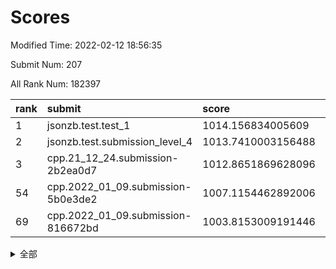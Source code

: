 # Scores

Modified Time: 2022-02-12 18:56:35

Submit Num: 207

All Rank Num: 182397

| rank |               submit               |       score        |       sigma        | pk_num |
| :--- | :--------------------------------- | :----------------- | :----------------- | :----- |
| 1    | jsonzb.test.test_1                 | 1014.156834005609  | 0.8468376332757012 | 3525   |
| 2    | jsonzb.test.submission_level_4     | 1013.7410003156488 | 0.7774379492411717 | 3523   |
| 3    | cpp.21_12_24.submission-2b2ea0d7   | 1012.8651869628096 | 0.79640472940888   | 3523   |
| 54   | cpp.2022_01_09.submission-5b0e3de2 | 1007.1154462892006 | 0.7328927868568248 | 3520   |
| 69   | cpp.2022_01_09.submission-816672bd | 1003.8153009191446 | 0.7146128022806758 | 3526   |


<details>
<summary>全部</summary>

| rank |                 submit                 |       score        |       sigma        | pk_num |
| :--- | :------------------------------------- | :----------------- | :----------------- | :----- |
| 1    | jsonzb.test.test_1                     | 1014.156834005609  | 0.8468376332757012 | 3525   |
| 2    | jsonzb.test.submission_level_4         | 1013.7410003156488 | 0.7774379492411717 | 3523   |
| 3    | cpp.21_12_24.submission-2b2ea0d7       | 1012.8651869628096 | 0.79640472940888   | 3523   |
| 4    | gobigger.level_3.submission_level_3_7  | 1011.6643707726984 | 0.7691527397659275 | 3531   |
| 5    | gobigger.level_3.submission_level_3_1  | 1011.4038250583467 | 0.7667223315658723 | 3525   |
| 6    | gobigger.level_3.submission_level_3_46 | 1011.0867303828456 | 0.7867929946863523 | 3526   |
| 7    | gobigger.level_3.submission_level_3_13 | 1011.0488160185913 | 0.7972226502491033 | 3520   |
| 8    | gobigger.level_3.submission_level_3_21 | 1010.9530541117557 | 0.7382871488454734 | 3517   |
| 9    | gobigger.level_3.submission_level_3_10 | 1010.8505410861183 | 0.764327883724269  | 3528   |
| 10   | gobigger.level_3.submission_level_3_2  | 1010.8371834782338 | 0.766309190382074  | 3516   |
| 11   | gobigger.level_3.submission_level_3_38 | 1010.7830398598492 | 0.752047270479512  | 3524   |
| 12   | gobigger.level_3.submission_level_3_41 | 1010.7288653255013 | 0.762351851391653  | 3522   |
| 13   | gobigger.level_3.submission_level_3_16 | 1010.6915234404711 | 0.7583968163057774 | 3520   |
| 14   | gobigger.level_3.submission_level_3_40 | 1010.6132737175974 | 0.7705526013522629 | 3525   |
| 15   | gobigger.level_3.submission_level_3_11 | 1010.5937932944844 | 0.7795311547185771 | 3523   |
| 16   | gobigger.level_3.submission_level_3_37 | 1010.2993662067206 | 0.7788937036102639 | 3530   |
| 17   | gobigger.level_3.submission_level_3_49 | 1010.2576221640488 | 0.7564986361865872 | 3526   |
| 18   | gobigger.level_3.submission_level_3_26 | 1010.2211473917772 | 0.7450241993449234 | 3525   |
| 19   | gobigger.level_3.submission_level_3_28 | 1010.2114980388418 | 0.7501688615193497 | 3528   |
| 20   | gobigger.level_3.submission_level_3_14 | 1010.118338975213  | 0.7620912682955598 | 3529   |
| 21   | gobigger.level_3.submission_level_3_32 | 1009.9698178766578 | 0.7797736669432628 | 3528   |
| 22   | gobigger.level_3.submission_level_3_3  | 1009.9390174550033 | 0.7557549221556414 | 3523   |
| 23   | gobigger.level_3.submission_level_3_36 | 1009.9341262730326 | 0.751253402203262  | 3525   |
| 24   | gobigger.level_3.submission_level_3_42 | 1009.9103190708249 | 0.7703778467692449 | 3525   |
| 25   | gobigger.level_3.submission_level_3_39 | 1009.8983512409483 | 0.7734203622039572 | 3523   |
| 26   | gobigger.level_3.submission_level_3_35 | 1009.8506815284352 | 0.7779500446065476 | 3526   |
| 27   | gobigger.level_3.submission_level_3_5  | 1009.7904825904561 | 0.7671749428326969 | 3523   |
| 28   | gobigger.level_3.submission_level_3_23 | 1009.784142805895  | 0.7596725307330485 | 3520   |
| 29   | gobigger.level_3.submission_level_3_48 | 1009.766369331616  | 0.7462598196035397 | 3522   |
| 30   | gobigger.level_3.submission_level_3_34 | 1009.7551482418793 | 0.7650084833185756 | 3527   |
| 31   | gobigger.level_3.submission_level_3_24 | 1009.7322189905691 | 0.7625109712663027 | 3523   |
| 32   | gobigger.level_3.submission_level_3_33 | 1009.6992762618463 | 0.7465751632265848 | 3518   |
| 33   | gobigger.level_3.submission_level_3_9  | 1009.650194160616  | 0.7707816937714305 | 3526   |
| 34   | gobigger.level_3.submission_level_3_27 | 1009.6428083433478 | 0.7473549691202718 | 3526   |
| 35   | gobigger.level_3.submission_level_3_30 | 1009.5828356444356 | 0.7477511487184708 | 3519   |
| 36   | gobigger.level_3.submission_level_3_12 | 1009.5226363280528 | 0.749297537077972  | 3521   |
| 37   | gobigger.level_3.submission_level_3_44 | 1009.5220725786984 | 0.7480238981221572 | 3525   |
| 38   | gobigger.level_3.submission_level_3_31 | 1009.5088633071554 | 0.741318841087474  | 3529   |
| 39   | gobigger.level_3.submission_level_3_17 | 1009.4154131671922 | 0.7444594642801825 | 3523   |
| 40   | gobigger.level_3.submission_level_3_45 | 1009.3654351249247 | 0.7493172601793608 | 3526   |
| 41   | gobigger.level_3.submission_level_3_22 | 1009.3456763660784 | 0.7345717206657442 | 3523   |
| 42   | gobigger.level_3.submission_level_3_29 | 1009.3391082997686 | 0.7589971864020979 | 3521   |
| 43   | gobigger.level_3.submission_level_3_18 | 1009.3390274439589 | 0.7493210113604626 | 3525   |
| 44   | gobigger.level_3.submission_level_3_6  | 1009.2189192035041 | 0.7566740627524415 | 3528   |
| 45   | gobigger.level_3.submission_level_3_47 | 1009.2156228410001 | 0.7688582658387323 | 3525   |
| 46   | gobigger.level_3.submission_level_3_8  | 1009.2112289205041 | 0.7513711779675729 | 3526   |
| 47   | gobigger.level_3.submission_level_3_20 | 1009.1814564247835 | 0.7491189477519089 | 3527   |
| 48   | gobigger.level_3.submission_level_3_15 | 1009.120290031321  | 0.7474381163646402 | 3523   |
| 49   | gobigger.level_3.submission_level_3_25 | 1009.1066993757529 | 0.735154265069292  | 3529   |
| 50   | gobigger.level_3.submission_level_3_19 | 1009.0934058728512 | 0.7375561345860527 | 3526   |
| 51   | gobigger.level_3.submission_level_3_0  | 1008.8769519574208 | 0.7550253340768271 | 3525   |
| 52   | gobigger.level_3.submission_level_3_43 | 1008.8726250977643 | 0.7355933212016896 | 3522   |
| 53   | gobigger.level_3.submission_level_3_4  | 1008.6945388420381 | 0.7283474309487041 | 3526   |
| 54   | cpp.2022_01_09.submission-5b0e3de2     | 1007.1154462892006 | 0.7328927868568248 | 3520   |
| 55   | gobigger.level_1.submission_level_1_43 | 1005.1066591540343 | 0.7170248451589025 | 3521   |
| 56   | gobigger.level_1.submission_level_1_3  | 1004.9893280086148 | 0.7168944206136815 | 3525   |
| 57   | gobigger.level_1.submission_level_1_36 | 1004.903666702773  | 0.7242849640716162 | 3526   |
| 58   | gobigger.level_1.submission_level_1_45 | 1004.4597286072242 | 0.721486313855835  | 3519   |
| 59   | gobigger.level_1.submission_level_1_47 | 1004.4344343005904 | 0.7316108237927808 | 3524   |
| 60   | gobigger.level_1.submission_level_1_6  | 1004.4109192456895 | 0.710029966452257  | 3527   |
| 61   | gobigger.level_1.submission_level_1_44 | 1004.2581951550136 | 0.7178130290850906 | 3524   |
| 62   | gobigger.level_1.submission_level_1_25 | 1004.1926058115714 | 0.7170329150447098 | 3528   |
| 63   | gobigger.level_1.submission_level_1_28 | 1004.1258590017226 | 0.7181349077005624 | 3528   |
| 64   | gobigger.level_1.submission_level_1_9  | 1004.0959340854417 | 0.7185305472773789 | 3524   |
| 65   | gobigger.level_1.submission_level_1_39 | 1004.0787063106291 | 0.7148129115289483 | 3521   |
| 66   | gobigger.level_1.submission_level_1_37 | 1004.0465977106859 | 0.7097572551179058 | 3520   |
| 67   | gobigger.level_1.submission_level_1_21 | 1003.9801185548413 | 0.7214864487744184 | 3525   |
| 68   | gobigger.level_1.submission_level_1_30 | 1003.8523736394072 | 0.7279446974488093 | 3526   |
| 69   | cpp.2022_01_09.submission-816672bd     | 1003.8153009191446 | 0.7146128022806758 | 3526   |
| 70   | gobigger.level_1.submission_level_1_15 | 1003.8040308513741 | 0.7111526878726301 | 3529   |
| 71   | gobigger.level_1.submission_level_1_27 | 1003.8027691003908 | 0.7087618093862762 | 3526   |
| 72   | gobigger.level_1.submission_level_1_49 | 1003.726989282499  | 0.7077429845077778 | 3521   |
| 73   | gobigger.level_1.submission_level_1_24 | 1003.7058004341282 | 0.7120511756588357 | 3527   |
| 74   | gobigger.level_1.submission_level_1_5  | 1003.6060375182108 | 0.7169253816387435 | 3527   |
| 75   | gobigger.level_1.submission_level_1_16 | 1003.573345339221  | 0.7220371285872391 | 3524   |
| 76   | gobigger.level_1.submission_level_1_11 | 1003.5159498529878 | 0.7139777503559448 | 3524   |
| 77   | gobigger.level_1.submission_level_1_32 | 1003.3412409249983 | 0.7262070324020065 | 3526   |
| 78   | gobigger.level_1.submission_level_1_33 | 1003.3385966767291 | 0.7265717061140378 | 3525   |
| 79   | gobigger.level_1.submission_level_1_41 | 1003.3259012274203 | 0.7228867740950445 | 3526   |
| 80   | gobigger.level_1.submission_level_1_40 | 1003.2680293294172 | 0.7228928065901777 | 3526   |
| 81   | gobigger.level_1.submission_level_1_0  | 1003.2518381719058 | 0.7142595319924043 | 3523   |
| 82   | gobigger.level_1.submission_level_1_31 | 1003.239236818759  | 0.7186946408994515 | 3521   |
| 83   | gobigger.level_1.submission_level_1_18 | 1003.182260959192  | 0.7010085288412071 | 3522   |
| 84   | gobigger.level_1.submission_level_1_34 | 1003.1293838471477 | 0.7071561726847618 | 3531   |
| 85   | gobigger.level_1.submission_level_1_42 | 1003.0997841699698 | 0.711190393958693  | 3523   |
| 86   | gobigger.level_1.submission_level_1_20 | 1003.0224013092662 | 0.7126923227661414 | 3524   |
| 87   | gobigger.level_1.submission_level_1_23 | 1003.0138028558503 | 0.7166071581012013 | 3519   |
| 88   | gobigger.level_1.submission_level_1_22 | 1003.013554479352  | 0.7150665358061729 | 3525   |
| 89   | gobigger.level_1.submission_level_1_26 | 1002.9084894139496 | 0.720516527135859  | 3523   |
| 90   | gobigger.level_1.submission_level_1_10 | 1002.8815635075505 | 0.7222099896793647 | 3528   |
| 91   | gobigger.level_1.submission_level_1_14 | 1002.8194129414283 | 0.724897022791577  | 3525   |
| 92   | gobigger.level_1.submission_level_1_7  | 1002.6780712806723 | 0.7200313873909912 | 3528   |
| 93   | gobigger.level_1.submission_level_1_19 | 1002.5909661703912 | 0.7074961513731661 | 3522   |
| 94   | gobigger.level_1.submission_level_1_17 | 1002.562148365592  | 0.7052519371183409 | 3525   |
| 95   | gobigger.level_1.submission_level_1_8  | 1002.5388568283227 | 0.7128403551985323 | 3530   |
| 96   | gobigger.level_1.submission_level_1_12 | 1002.5026239439868 | 0.7196647173431594 | 3529   |
| 97   | gobigger.level_1.submission_level_1_29 | 1002.4826580589395 | 0.7059027753097721 | 3522   |
| 98   | gobigger.level_1.submission_level_1_38 | 1002.45661823754   | 0.7186352960516753 | 3525   |
| 99   | gobigger.level_1.submission_level_1_48 | 1002.4337833959731 | 0.7233361170341631 | 3526   |
| 100  | gobigger.level_1.submission_level_1_13 | 1002.409584771388  | 0.7162752218086115 | 3527   |
| 101  | gobigger.level_1.submission_level_1_35 | 1002.3353952308888 | 0.7136524248099307 | 3523   |
| 102  | gobigger.level_1.submission_level_1_1  | 1002.0879547771915 | 0.7208919602052799 | 3526   |
| 103  | gobigger.level_1.submission_level_1_4  | 1001.9659206452645 | 0.7057157143720912 | 3524   |
| 104  | gobigger.level_1.submission_level_1_46 | 1001.9531392136893 | 0.7056985168235446 | 3529   |
| 105  | gobigger.level_1.submission_level_1_2  | 1001.6120350530329 | 0.7071222953005436 | 3525   |
| 106  | gobigger.random.submission_random_0    | 997.2172987313032  | 0.7093606196584439 | 3524   |
| 107  | gobigger.random.submission_random_45   | 996.9290019657142  | 0.7063880760032472 | 3528   |
| 108  | gobigger.random.submission_random_43   | 996.8541427012569  | 0.7092028977438959 | 3524   |
| 109  | gobigger.random.submission_random_16   | 996.8032114471318  | 0.7013848987627306 | 3524   |
| 110  | gobigger.random.submission_random_38   | 996.7480457264596  | 0.7037290036685261 | 3529   |
| 111  | gobigger.random.submission_random_6    | 996.7285580282305  | 0.7033497958224055 | 3527   |
| 112  | gobigger.random.submission_random_21   | 996.6846780955541  | 0.7093554557236271 | 3528   |
| 113  | gobigger.random.submission_random_13   | 996.5864078037937  | 0.7012326539155841 | 3526   |
| 114  | gobigger.random.submission_random_30   | 996.5678010685043  | 0.7085706745391932 | 3523   |
| 115  | gobigger.random.submission_random_2    | 996.5504268419927  | 0.7169806137632818 | 3523   |
| 116  | gobigger.random.submission_random_7    | 996.5383581693604  | 0.7086679739091386 | 3528   |
| 117  | gobigger.random.submission_random_44   | 996.4911990277507  | 0.709027217434431  | 3516   |
| 118  | gobigger.random.submission_random_3    | 996.4893506350988  | 0.7024668935426746 | 3529   |
| 119  | gobigger.random.submission_random_24   | 996.4303196347828  | 0.7119274461808206 | 3522   |
| 120  | gobigger.random.submission_random_48   | 996.4044295207967  | 0.7094635661695052 | 3525   |
| 121  | gobigger.random.submission_random_18   | 996.3814941630442  | 0.7095702131739992 | 3522   |
| 122  | gobigger.random.submission_random_46   | 996.2888017663435  | 0.714391938474581  | 3528   |
| 123  | gobigger.random.submission_random_34   | 996.2335694141872  | 0.7180777608497807 | 3522   |
| 124  | gobigger.random.submission_random_15   | 996.2057175094488  | 0.708918847650109  | 3520   |
| 125  | gobigger.random.submission_random_39   | 996.1350552905823  | 0.7015197248425048 | 3524   |
| 126  | gobigger.random.submission_random_37   | 996.128158575508   | 0.6901279239020273 | 3523   |
| 127  | gobigger.random.submission_random_40   | 996.1152882854915  | 0.7046034195072077 | 3521   |
| 128  | gobigger.random.submission_random_8    | 996.0949588072438  | 0.735248402043653  | 3522   |
| 129  | gobigger.random.submission_random_14   | 996.0646080076419  | 0.7134592722732281 | 3523   |
| 130  | gobigger.random.submission_random_33   | 996.0198059848983  | 0.6921358930284027 | 3524   |
| 131  | gobigger.random.submission_random_20   | 995.9740037590115  | 0.708744067093724  | 3519   |
| 132  | gobigger.random.submission_random_26   | 995.958792520317   | 0.7210529513375578 | 3527   |
| 133  | gobigger.random.submission_random_32   | 995.8574880810626  | 0.7216602735263755 | 3521   |
| 134  | gobigger.random.submission_random_5    | 995.8205158744677  | 0.7274073219861207 | 3523   |
| 135  | gobigger.random.submission_random_25   | 995.7822731630348  | 0.717724929666774  | 3528   |
| 136  | gobigger.random.submission_random_28   | 995.7312605086609  | 0.7077687816748625 | 3527   |
| 137  | gobigger.random.submission_random_4    | 995.7231821608777  | 0.7175980082853575 | 3528   |
| 138  | gobigger.random.submission_random_36   | 995.7124376234265  | 0.7204258392852635 | 3526   |
| 139  | gobigger.random.submission_random_9    | 995.6481286924222  | 0.7252697033148816 | 3524   |
| 140  | gobigger.random.submission_random_27   | 995.6165070525602  | 0.7175961942608968 | 3521   |
| 141  | gobigger.random.submission_random_35   | 995.6114876937422  | 0.7168269691226684 | 3524   |
| 142  | gobigger.random.submission_random_12   | 995.5987526340094  | 0.7165967106310124 | 3525   |
| 143  | gobigger.random.submission_random_22   | 995.4453667076108  | 0.7226401059169083 | 3519   |
| 144  | gobigger.random.submission_random_31   | 995.3362960111025  | 0.7255386407553167 | 3518   |
| 145  | gobigger.random.submission_random_47   | 995.3354396960057  | 0.7386523887249756 | 3524   |
| 146  | gobigger.random.submission_random_41   | 995.2171049923231  | 0.7188931256901341 | 3523   |
| 147  | gobigger.random.submission_random_23   | 995.1955784087457  | 0.7109218200051437 | 3525   |
| 148  | gobigger.random.submission_random_17   | 995.1554450875681  | 0.7274646281919984 | 3528   |
| 149  | gobigger.random.submission_random_1    | 995.0162708129518  | 0.7172672155279904 | 3527   |
| 150  | gobigger.random.submission_random_29   | 994.8172308418378  | 0.7129734374357892 | 3525   |
| 151  | gobigger.random.submission_random_19   | 994.7870174694807  | 0.7228107816009881 | 3522   |
| 152  | gobigger.random.submission_random_49   | 994.7821998031658  | 0.7332792191888526 | 3527   |
| 153  | gobigger.random.submission_random_10   | 994.5623255450766  | 0.7071305026283433 | 3525   |
| 154  | gobigger.random.submission_random_11   | 994.5556941520956  | 0.7108412423305844 | 3528   |
| 155  | gobigger.random.submission_random_42   | 994.5134463567281  | 0.7203900789260556 | 3527   |
| 156  | gobigger.level_2.submission_level_2_43 | 994.2279271898315  | 0.7215473301113183 | 3523   |
| 157  | gobigger.level_2.submission_level_2_34 | 994.0662143161941  | 0.7506914767513991 | 3527   |
| 158  | gobigger.level_2.submission_level_2_27 | 993.9150120164554  | 0.7441548454472334 | 3525   |
| 159  | gobigger.level_2.submission_level_2_14 | 993.4900948697365  | 0.7263595004428552 | 3520   |
| 160  | gobigger.level_2.submission_level_2_17 | 993.2216767170427  | 0.7276437881115181 | 3524   |
| 161  | gobigger.level_2.submission_level_2_5  | 993.1475633178318  | 0.7442549072698865 | 3533   |
| 162  | gobigger.level_2.submission_level_2_2  | 992.8622129950476  | 0.7341206020408435 | 3521   |
| 163  | gobigger.level_2.submission_level_2_1  | 992.8443175444277  | 0.7311541215438946 | 3521   |
| 164  | gobigger.level_2.submission_level_2_4  | 992.8368408811347  | 0.7431898825417623 | 3528   |
| 165  | gobigger.level_2.submission_level_2_45 | 992.7391604333906  | 0.7326472951948229 | 3526   |
| 166  | gobigger.level_2.submission_level_2_46 | 992.7092026763933  | 0.7585186889436818 | 3522   |
| 167  | gobigger.level_2.submission_level_2_47 | 992.7084476763281  | 0.7320658198298086 | 3530   |
| 168  | gobigger.level_2.submission_level_2_38 | 992.5849489261338  | 0.7176244589729263 | 3516   |
| 169  | gobigger.level_2.submission_level_2_48 | 992.5794054167421  | 0.7339551963929914 | 3523   |
| 170  | gobigger.level_2.submission_level_2_40 | 992.4519346886457  | 0.7421684558760968 | 3524   |
| 171  | gobigger.level_2.submission_level_2_18 | 992.4502737477098  | 0.7345979052630025 | 3525   |
| 172  | gobigger.level_2.submission_level_2_32 | 992.3679058084236  | 0.7252163652254259 | 3523   |
| 173  | gobigger.level_2.submission_level_2_31 | 992.2557852114169  | 0.7300971758896777 | 3528   |
| 174  | gobigger.level_2.submission_level_2_42 | 992.2398870458948  | 0.7307006687040128 | 3525   |
| 175  | gobigger.level_2.submission_level_2_21 | 992.1879691772334  | 0.7262582942129537 | 3529   |
| 176  | gobigger.level_2.submission_level_2_10 | 992.1160682459847  | 0.75064363075537   | 3529   |
| 177  | gobigger.level_2.submission_level_2_39 | 992.0186415642769  | 0.7466527850915395 | 3529   |
| 178  | gobigger.level_2.submission_level_2_36 | 991.9999837010522  | 0.740907255799868  | 3521   |
| 179  | gobigger.level_2.submission_level_2_7  | 991.9938749086485  | 0.748911467654614  | 3526   |
| 180  | gobigger.level_2.submission_level_2_23 | 991.9831331116926  | 0.7498665346860394 | 3522   |
| 181  | gobigger.level_2.submission_level_2_20 | 991.9795947268849  | 0.7255189411081585 | 3529   |
| 182  | gobigger.level_2.submission_level_2_9  | 991.9325858445328  | 0.7290509699142135 | 3528   |
| 183  | gobigger.level_2.submission_level_2_12 | 991.8819711091232  | 0.7550707229402872 | 3526   |
| 184  | gobigger.level_2.submission_level_2_26 | 991.8390323419969  | 0.7588219249704102 | 3525   |
| 185  | gobigger.level_2.submission_level_2_19 | 991.8180894994459  | 0.7440507336474301 | 3524   |
| 186  | gobigger.level_2.submission_level_2_0  | 991.8169217702742  | 0.7325695909570931 | 3528   |
| 187  | gobigger.level_2.submission_level_2_28 | 991.8131481882664  | 0.7607423931616749 | 3527   |
| 188  | gobigger.level_2.submission_level_2_24 | 991.7172733013153  | 0.7426479637945829 | 3523   |
| 189  | gobigger.level_2.submission_level_2_8  | 991.6714538602328  | 0.7476513434465483 | 3524   |
| 190  | gobigger.level_2.submission_level_2_25 | 991.5320091165133  | 0.7516562031184876 | 3526   |
| 191  | gobigger.level_2.submission_level_2_35 | 991.4364518370107  | 0.7561185660328359 | 3525   |
| 192  | gobigger.level_2.submission_level_2_30 | 991.4092607381376  | 0.7471129771444792 | 3523   |
| 193  | gobigger.level_2.submission_level_2_44 | 991.3753188275141  | 0.7390675568061151 | 3528   |
| 194  | gobigger.level_2.submission_level_2_11 | 991.3201658198037  | 0.7512913772543498 | 3525   |
| 195  | gobigger.level_2.submission_level_2_37 | 991.2609291499241  | 0.7492797088595134 | 3523   |
| 196  | gobigger.level_2.submission_level_2_22 | 991.2174014191708  | 0.7629597561021602 | 3522   |
| 197  | gobigger.level_2.submission_level_2_16 | 991.0951251539677  | 0.7413046647179823 | 3524   |
| 198  | gobigger.level_2.submission_level_2_6  | 991.0596089224168  | 0.7432107089713337 | 3521   |
| 199  | gobigger.level_2.submission_level_2_49 | 990.8324981745943  | 0.754842312402955  | 3526   |
| 200  | gobigger.level_2.submission_level_2_33 | 990.825290126789   | 0.751291210429855  | 3529   |
| 201  | gobigger.level_2.submission_level_2_29 | 990.7822415863947  | 0.7714755904882027 | 3529   |
| 202  | gobigger.level_2.submission_level_2_3  | 990.5864518350777  | 0.757529970216528  | 3523   |
| 203  | gobigger.level_2.submission_level_2_15 | 990.3596392777382  | 0.7424897240105042 | 3520   |
| 204  | gobigger.level_2.submission_level_2_41 | 990.0487252736008  | 0.7701647109554705 | 3527   |
| 205  | gobigger.level_2.submission_level_2_13 | 990.0428384564532  | 0.7925368996141683 | 3526   |
| 206  | gobigger.none.submission_none_1        | 979.4790265687171  | 1.1762664571834822 | 3523   |
| 207  | gobigger.none.submission_none_0        | 975.6498334735278  | 1.4607465113304063 | 3521   |

</details>